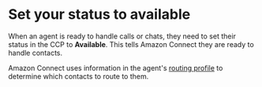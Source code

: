 # Set your status to available<a name="set-status-available"></a>

When an agent is ready to handle calls or chats, they need to set their status in the CCP to **Available**\. This tells Amazon Connect they are ready to handle contacts\.

Amazon Connect uses information in the agent's [routing profile](routing-profiles.md) to determine which contacts to route to them\.